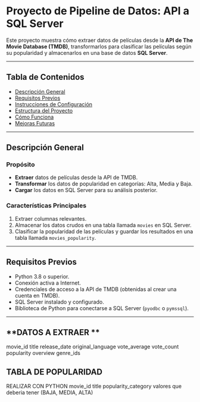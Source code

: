 # **Proyecto de Pipeline de Datos: API a SQL Server**

Este proyecto muestra cómo extraer datos de películas desde la **API de The Movie Database (TMDB)**, transformarlos para clasificar las películas según su popularidad y almacenarlos en una base de datos **SQL Server**.

---

## **Tabla de Contenidos**
- [Descripción General](#descripción-general)
- [Requisitos Previos](#requisitos-previos)
- [Instrucciones de Configuración](#instrucciones-de-configuración)
- [Estructura del Proyecto](#estructura-del-proyecto)
- [Cómo Funciona](#cómo-funciona)
- [Mejoras Futuras](#mejoras-futuras)

---

## **Descripción General**

### **Propósito**
- **Extraer** datos de películas desde la API de TMDB.
- **Transformar** los datos de popularidad en categorías: Alta, Media y Baja.
- **Cargar** los datos en SQL Server para su análisis posterior.

### **Características Principales**
1. Extraer columnas relevantes.
2. Almacenar los datos crudos en una tabla llamada `movies` en SQL Server.
3. Clasificar la popularidad de las películas y guardar los resultados en una tabla llamada `movies_popularity`.

---

## **Requisitos Previos**
- Python 3.8 o superior.
- Conexión activa a Internet.
- Credenciales de acceso a la API de TMDB (obtenidas al crear una cuenta en TMDB).
- SQL Server instalado y configurado.
- Biblioteca de Python para conectarse a SQL Server (`pyodbc` o `pymssql`).

---
## **DATOS A EXTRAER **
movie_id 
title 
release_date 
original_language 
vote_average
vote_count 
popularity 
overview
genre_ids 


## **TABLA DE POPULARIDAD**
REALIZAR CON PYTHON
movie_id
title
popularity_category valores que deberia tener (BAJA, MEDIA, ALTA)
